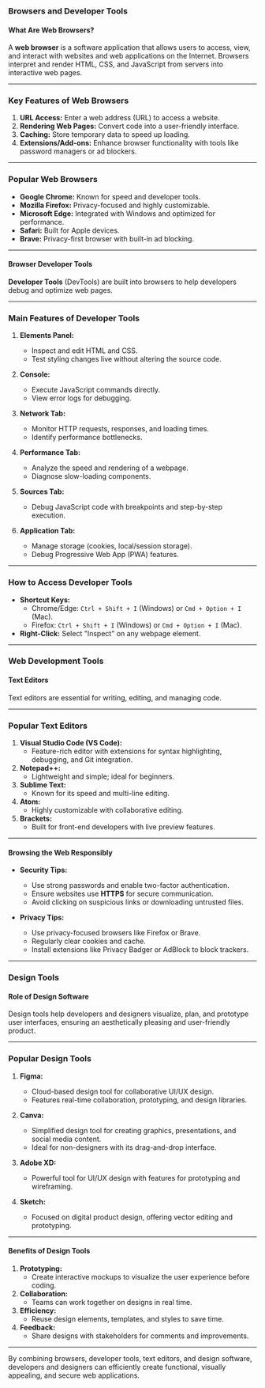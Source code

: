 ### **Browsers and Developer Tools**

#### **What Are Web Browsers?**

A **web browser** is a software application that allows users to access, view, and interact with websites and web applications on the Internet. Browsers interpret and render HTML, CSS, and JavaScript from servers into interactive web pages.

---

### **Key Features of Web Browsers**

1. **URL Access:** Enter a web address (URL) to access a website.
2. **Rendering Web Pages:** Convert code into a user-friendly interface.
3. **Caching:** Store temporary data to speed up loading.
4. **Extensions/Add-ons:** Enhance browser functionality with tools like password managers or ad blockers.

---

### **Popular Web Browsers**

- **Google Chrome:** Known for speed and developer tools.
- **Mozilla Firefox:** Privacy-focused and highly customizable.
- **Microsoft Edge:** Integrated with Windows and optimized for performance.
- **Safari:** Built for Apple devices.
- **Brave:** Privacy-first browser with built-in ad blocking.

---

#### **Browser Developer Tools**

**Developer Tools** (DevTools) are built into browsers to help developers debug and optimize web pages.

---

### **Main Features of Developer Tools**

1. **Elements Panel:**
    
    - Inspect and edit HTML and CSS.
    - Test styling changes live without altering the source code.
2. **Console:**
    
    - Execute JavaScript commands directly.
    - View error logs for debugging.
3. **Network Tab:**
    
    - Monitor HTTP requests, responses, and loading times.
    - Identify performance bottlenecks.
4. **Performance Tab:**
    
    - Analyze the speed and rendering of a webpage.
    - Diagnose slow-loading components.
5. **Sources Tab:**
    
    - Debug JavaScript code with breakpoints and step-by-step execution.
6. **Application Tab:**
    
    - Manage storage (cookies, local/session storage).
    - Debug Progressive Web App (PWA) features.

---

### **How to Access Developer Tools**

- **Shortcut Keys:**
    - Chrome/Edge: `Ctrl + Shift + I` (Windows) or `Cmd + Option + I` (Mac).
    - Firefox: `Ctrl + Shift + I` (Windows) or `Cmd + Option + I` (Mac).
- **Right-Click:** Select "Inspect" on any webpage element.

---

### **Web Development Tools**

#### **Text Editors**

Text editors are essential for writing, editing, and managing code.

---

### **Popular Text Editors**

1. **Visual Studio Code (VS Code):**
    - Feature-rich editor with extensions for syntax highlighting, debugging, and Git integration.
2. **Notepad++:**
    - Lightweight and simple; ideal for beginners.
3. **Sublime Text:**
    - Known for its speed and multi-line editing.
4. **Atom:**
    - Highly customizable with collaborative editing.
5. **Brackets:**
    - Built for front-end developers with live preview features.

---

#### **Browsing the Web Responsibly**

- **Security Tips:**
    
    - Use strong passwords and enable two-factor authentication.
    - Ensure websites use **HTTPS** for secure communication.
    - Avoid clicking on suspicious links or downloading untrusted files.
- **Privacy Tips:**
    
    - Use privacy-focused browsers like Firefox or Brave.
    - Regularly clear cookies and cache.
    - Install extensions like Privacy Badger or AdBlock to block trackers.

---

### **Design Tools**

#### **Role of Design Software**

Design tools help developers and designers visualize, plan, and prototype user interfaces, ensuring an aesthetically pleasing and user-friendly product.

---

### **Popular Design Tools**

1. **Figma:**
    
    - Cloud-based design tool for collaborative UI/UX design.
    - Features real-time collaboration, prototyping, and design libraries.
2. **Canva:**
    
    - Simplified design tool for creating graphics, presentations, and social media content.
    - Ideal for non-designers with its drag-and-drop interface.
3. **Adobe XD:**
    
    - Powerful tool for UI/UX design with features for prototyping and wireframing.
4. **Sketch:**
    
    - Focused on digital product design, offering vector editing and prototyping.

---

#### **Benefits of Design Tools**

1. **Prototyping:**
    - Create interactive mockups to visualize the user experience before coding.
2. **Collaboration:**
    - Teams can work together on designs in real time.
3. **Efficiency:**
    - Reuse design elements, templates, and styles to save time.
4. **Feedback:**
    - Share designs with stakeholders for comments and improvements.

---

By combining browsers, developer tools, text editors, and design software, developers and designers can efficiently create functional, visually appealing, and secure web applications.